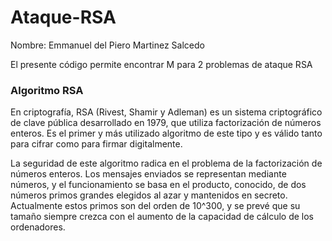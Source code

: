 # Ataque-RSA
Nombre: Emmanuel del Piero Martinez Salcedo

El presente código permite encontrar M para 2 problemas de ataque RSA

### Algoritmo RSA
En criptografía, RSA (Rivest, Shamir y Adleman) es un sistema criptográfico de clave pública desarrollado en 1979, que utiliza factorización de números enteros. Es el primer y más utilizado algoritmo de este tipo y es válido tanto para cifrar como para firmar digitalmente.

La seguridad de este algoritmo radica en el problema de la factorización de números enteros. Los mensajes enviados se representan mediante números, y el funcionamiento se basa en el producto, conocido, de dos números primos grandes elegidos al azar y mantenidos en secreto. Actualmente estos primos son del orden de 10^300, y se prevé que su tamaño siempre crezca con el aumento de la capacidad de cálculo de los ordenadores.
